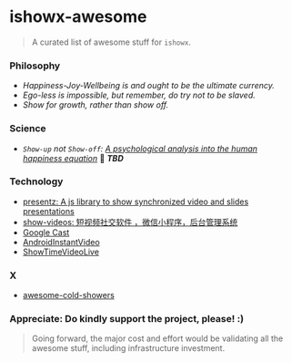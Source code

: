 # ishowx-awesome

> A curated list of awesome stuff for `ishowx`.

### Philosophy
- _Happiness-Joy-Wellbeing is and ought to be the ultimate currency._
- _Ego-less is impossible, but remember, do try not to be slaved._
- _Show for growth, rather than show off._

### Science
- _`Show-up` not `Show-off`: [A psychological analysis into the human happiness equation](#TBD)_ :eyes: **_TBD_**

### Technology
- [presentz: A js library to show synchronized video and slides presentations](https://github.com/ffissore/presentz.js)
- [show-videos: 短视频社交软件 ，微信小程序，后台管理系统](https://github.com/RAOE/show-videos)
- [Google Cast](https://github.com/googlecast)
- [AndroidInstantVideo](https://github.com/ChillingVan/AndroidInstantVideo)
- [ShowTimeVideoLive](https://github.com/myiosemail/ShowTimeVideoLive)

### X
- [awesome-cold-showers](https://github.com/hwayne/awesome-cold-showers)

### Appreciate: Do kindly support the project, please! :)

> Going forward, the major cost and effort would be validating all the awesome stuff, including infrastructure investment.
